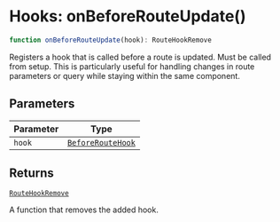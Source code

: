 # Hooks: onBeforeRouteUpdate()

```ts
function onBeforeRouteUpdate(hook): RouteHookRemove
```

Registers a hook that is called before a route is updated. Must be called from setup.
This is particularly useful for handling changes in route parameters or query while staying within the same component.

## Parameters

| Parameter | Type |
| ------ | ------ |
| `hook` | [`BeforeRouteHook`](../types/BeforeRouteHook.md) |

## Returns

[`RouteHookRemove`](../types/RouteHookRemove.md)

A function that removes the added hook.
